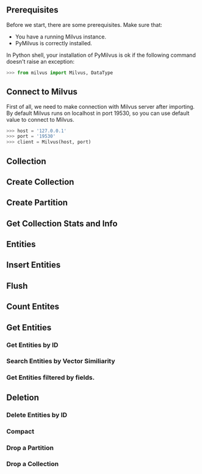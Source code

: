 ## Prerequisites
Before we start, there are some prerequisites. Make sure that:
- You have a running Milvus instance.
- PyMilvus is correctly installed.

In Python shell, your installation of PyMilvus is ok if the following command doesn't raise an exception:
```python
>>> from milvus import Milvus, DataType
```

## Connect to Milvus
First of all, we need to make connection with Milvus server after importing.
By default Milvus runs on localhost in port 19530, so you can use default value to connect to Milvus.

```python
>>> host = '127.0.0.1'
>>> port = '19530'
>>> client = Milvus(host, port)
```

## Collection
## Create Collection
## Create Partition
## Get Collection Stats and Info
## Entities
## Insert Entities
## Flush
## Count Entites
## Get Entities
  ### Get Entities by ID
  ### Search Entities by Vector Similiarity
  ### Get Entities filtered by fields.
## Deletion
  ### Delete Entities by ID
  ### Compact
  ### Drop a Partition
  ### Drop a Collection
